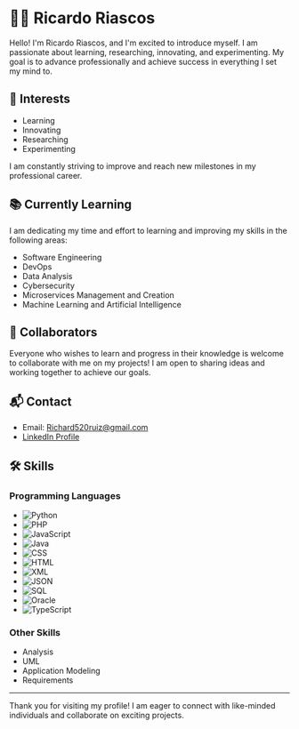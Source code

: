 # 🧑‍💻 Ricardo Riascos 

Hello! I'm Ricardo Riascos, and I'm excited to introduce myself. I am passionate about learning, researching, innovating, and experimenting. My goal is to advance professionally and achieve success in everything I set my mind to.

## 🌟 Interests
- Learning
- Innovating
- Researching
- Experimenting

I am constantly striving to improve and reach new milestones in my professional career.

## 📚 Currently Learning
I am dedicating my time and effort to learning and improving my skills in the following areas:
- Software Engineering
- DevOps
- Data Analysis
- Cybersecurity
- Microservices Management and Creation
- Machine Learning and Artificial Intelligence

## 🤝 Collaborators
Everyone who wishes to learn and progress in their knowledge is welcome to collaborate with me on my projects! I am open to sharing ideas and working together to achieve our goals.

## 📬 Contact

- Email: Richard520ruiz@gmail.com
- [LinkedIn Profile](https://www.linkedin.com/in/ricardo-riascos-4246b6208)

## 🛠️ Skills

### Programming Languages
- ![Python](https://img.shields.io/badge/Python-3776AB?style=for-the-badge&logo=python&logoColor=white)
- ![PHP](https://img.shields.io/badge/PHP-777BB4?style=for-the-badge&logo=php&logoColor=white)
- ![JavaScript](https://img.shields.io/badge/JavaScript-F7DF1E?style=for-the-badge&logo=javascript&logoColor=black)
- ![Java](https://img.shields.io/badge/Java-007396?style=for-the-badge&logo=java&logoColor=white)
- ![CSS](https://img.shields.io/badge/CSS-1572B6?style=for-the-badge&logo=css3&logoColor=white)
- ![HTML](https://img.shields.io/badge/HTML-E34F26?style=for-the-badge&logo=html5&logoColor=white)
- ![XML](https://img.shields.io/badge/XML-FF6600?style=for-the-badge&logo=xml&logoColor=white)
- ![JSON](https://img.shields.io/badge/JSON-000000?style=for-the-badge&logo=json&logoColor=white)
- ![SQL](https://img.shields.io/badge/SQL-4479A1?style=for-the-badge&logo=sql&logoColor=white)
- ![Oracle](https://img.shields.io/badge/Oracle-F80000?style=for-the-badge&logo=oracle&logoColor=white)
- ![TypeScript](https://img.shields.io/badge/TypeScript-3178C6?style=for-the-badge&logo=typescript&logoColor=white)

### Other Skills
- Analysis
- UML
- Application Modeling
- Requirements

---

Thank you for visiting my profile! I am eager to connect with like-minded individuals and collaborate on exciting projects.
